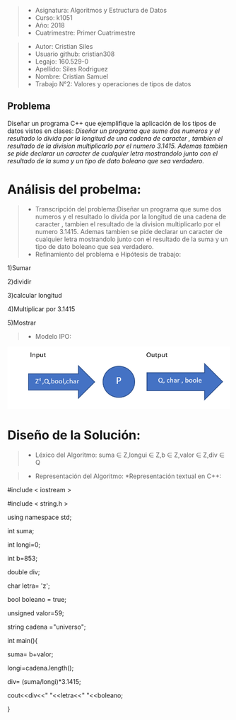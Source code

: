 > - Asignatura: Algoritmos y Estructura de Datos
> - Curso: k1051
> - Año: 2018
> - Cuatrimestre: Primer Cuatrimestre


> - Autor: Cristian Siles
> - Usuario github: cristian308  
> - Legajo: 160.529-0
> - Apellido: Siles Rodriguez
> - Nombre: Cristian Samuel
> - Trabajo N°2: Valores y operaciones de tipos de datos

## Problema
Diseñar un programa C++ que ejemplifique la aplicación de los tipos de datos
vistos en clases:
*Diseñar un programa que sume dos numeros y el resultado lo divida por la longitud de una cadena de caracter , tambien el resultado de la division multiplicarlo por el numero 3.1415.
Ademas tambien se pide declarar un caracter de cualquier letra mostrandolo junto con el resultado de la suma y un tipo de dato boleano que sea verdadero.*

# Análisis del probelma:
> - Transcripción del problema:Diseñar un programa que sume dos numeros y el resultado lo divida por la longitud de una cadena de caracter , tambien el resultado de la division multiplicarlo por el numero 3.1415.
Ademas tambien se pide declarar un caracter de cualquier letra mostrandolo junto con el resultado de la suma y un tipo de dato boleano que sea verdadero.
> - Refinamiento del problema e Hipótesis de trabajo:

1)Sumar

2)dividir

3)calcular longitud

4)Multiplicar por 3.1415

5)Mostrar

> - Modelo IPO:

![Alt text](IPO2.png "Imagen del análisis")

# Diseño de la Solución:
> - Léxico del Algoritmo: suma ∈ Z,longui ∈ Z,b ∈ Z,valor ∈ Z,div ∈ Q

> - Representación del Algoritmo:
*Representación textual en C++:

 #include < iostream >
 
 #include < string.h >

using namespace std;

int suma;

int longi=0;

int b=853;

double div;

char letra= 'z';

bool boleano = true;

unsigned valor=59;

string cadena ="universo";

int main(){

suma= b+valor;

longi=cadena.length();

div= (suma/longi)*3.1415;

cout<<div<<" "<<letra<<" "<<boleano;

}

